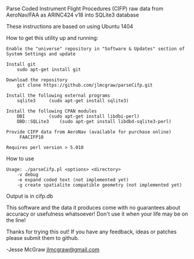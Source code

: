 Parse Coded Instrument Flight Procedures (CIFP) raw data from AeroNav/FAA as ARINC424 v18 into SQLite3 database

These instructions are based on using Ubuntu 1404

How to get this utility up and running:

	Enable the "universe" repository in "Software & Updates" section of System Settings and update

	Install git
		sudo apt-get install git

	Download the repository
		git clone https://github.com/jlmcgraw/parseCifp.git

	Install the following external programs
		sqlite3 	(sudo apt-get install sqlite3)

	Install the following CPAN modules
		DBI 		(sudo apt-get install libdbi-perl)
		DBD::SQLite3	(sudo apt-get install libdbd-sqlite3-perl) 

	Provide CIFP data from AeroNav (available for purchase online)
		 FAACIFP18
		 
	Requires perl version > 5.010

How to use

	Usage: ./parseCifp.pl <options> <directory>
		-v debug
		-e expand coded text (not implemented yet)
		-g create spatialite compatible geometry (not implemented yet)

	


Output is in cifp.db

This software and the data it produces come with no guarantees about accuracy or usefulness whatsoever!  Don't use it when your life may be on the line!

Thanks for trying this out!  If you have any feedback, ideas or patches please submit them to github.

-Jesse McGraw
jlmcgraw@gmail.com